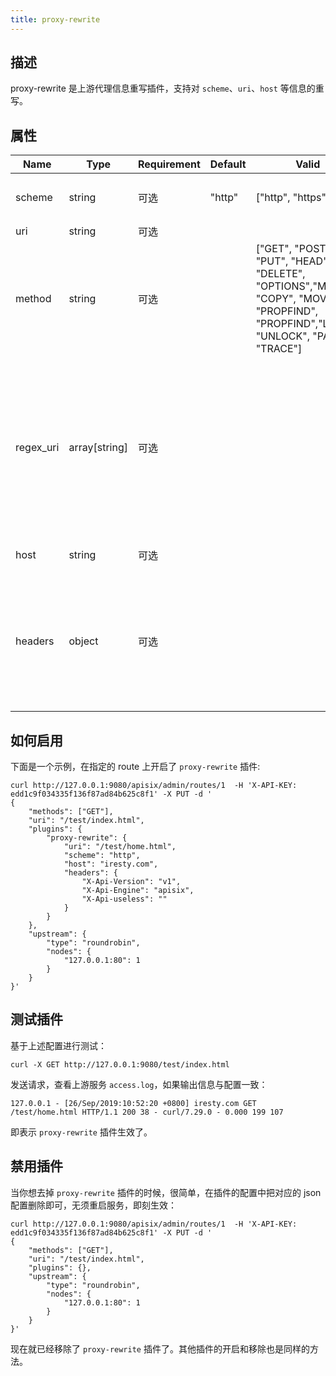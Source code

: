 ```yaml
---
title: proxy-rewrite
---
```


<!--
#
# Licensed to the Apache Software Foundation (ASF) under one or more
# contributor license agreements.  See the NOTICE file distributed with
# this work for additional information regarding copyright ownership.
# The ASF licenses this file to You under the Apache License, Version 2.0
# (the "License"); you may not use this file except in compliance with
# the License.  You may obtain a copy of the License at
#
#     http://www.apache.org/licenses/LICENSE-2.0
#
# Unless required by applicable law or agreed to in writing, software
# distributed under the License is distributed on an "AS IS" BASIS,
# WITHOUT WARRANTIES OR CONDITIONS OF ANY KIND, either express or implied.
# See the License for the specific language governing permissions and
# limitations under the License.
#
-->

## 描述

proxy-rewrite 是上游代理信息重写插件，支持对 `scheme`、`uri`、`host` 等信息的重写。

## 属性

| Name      | Type          | Requirement | Default | Valid             | Description                                                                                                                                                                                                                                                                                        |
| --------- | ------------- | ----------- | ------- | ----------------- | ---------------------------------------------------------------------------------------------------------------------------------------------------------------------------------------------------------------------------------------------------------------------------------------------------|
| scheme    | string        | 可选        | "http"  | ["http", "https"] | 不推荐使用。应该在 Upstream 的 scheme 字段设置上游的 scheme。
| uri       | string        | 可选        |         |                   | 转发到上游的新 `uri` 地址。                                                                                                                                                                                                                                                                             |
| method    | string        | 可选        |         | ["GET", "POST", "PUT", "HEAD", "DELETE", "OPTIONS","MKCOL", "COPY", "MOVE", "PROPFIND", "PROPFIND","LOCK", "UNLOCK", "PATCH", "TRACE"] | 将route的请求方法代理为该请求方法。                                                                                                                                                                                                                                                                             |
| regex_uri | array[string] | 可选        |         |                   | 转发到上游的新 `uri` 地址, 使用正则表达式匹配来自客户端的uri，当匹配成功后使用模板替换转发到上游的uri, 未匹配成功时将客户端请求的uri转发至上游。当 `uri` 和 `regex_uri` 同时存在时，`uri` 优先被使用。例如：["^/iresty/(.*)/(.*)/(.*)","/$1-$2-$3"] 第一个元素代表匹配来自客户端请求的uri正则表达式，第二个元素代表匹配成功后转发到上游的uri模板。 |
| host      | string        | 可选        |         |                   | 转发到上游的新 `host` 地址，例如：`iresty.com` 。                                                                                                                                                                                                                                                        |
| headers   | object        | 可选        |         |                   | 转发到上游的新 `headers`，可以设置多个。头信息如果存在将重写，不存在则添加。想要删除某个 header 的话，把对应的值设置为空字符串即可。支持使用 Nginx 的变量，需要以 `$` 开头，如 `client_addr: $remote_addr` ：表示请求头 `client_addr` 为客户端IP。                                                                               |

## 如何启用

下面是一个示例，在指定的 route 上开启了 `proxy-rewrite` 插件:

```shell
curl http://127.0.0.1:9080/apisix/admin/routes/1  -H 'X-API-KEY: edd1c9f034335f136f87ad84b625c8f1' -X PUT -d '
{
    "methods": ["GET"],
    "uri": "/test/index.html",
    "plugins": {
        "proxy-rewrite": {
            "uri": "/test/home.html",
            "scheme": "http",
            "host": "iresty.com",
            "headers": {
                "X-Api-Version": "v1",
                "X-Api-Engine": "apisix",
                "X-Api-useless": ""
            }
        }
    },
    "upstream": {
        "type": "roundrobin",
        "nodes": {
            "127.0.0.1:80": 1
        }
    }
}'
```

## 测试插件

基于上述配置进行测试：

```shell
curl -X GET http://127.0.0.1:9080/test/index.html
```

发送请求，查看上游服务 `access.log`，如果输出信息与配置一致：

```
127.0.0.1 - [26/Sep/2019:10:52:20 +0800] iresty.com GET /test/home.html HTTP/1.1 200 38 - curl/7.29.0 - 0.000 199 107
```

即表示 `proxy-rewrite` 插件生效了。

## 禁用插件

当你想去掉 `proxy-rewrite` 插件的时候，很简单，在插件的配置中把对应的 json 配置删除即可，无须重启服务，即刻生效：

```shell
curl http://127.0.0.1:9080/apisix/admin/routes/1  -H 'X-API-KEY: edd1c9f034335f136f87ad84b625c8f1' -X PUT -d '
{
    "methods": ["GET"],
    "uri": "/test/index.html",
    "plugins": {},
    "upstream": {
        "type": "roundrobin",
        "nodes": {
            "127.0.0.1:80": 1
        }
    }
}'
```

现在就已经移除了 `proxy-rewrite` 插件了。其他插件的开启和移除也是同样的方法。

